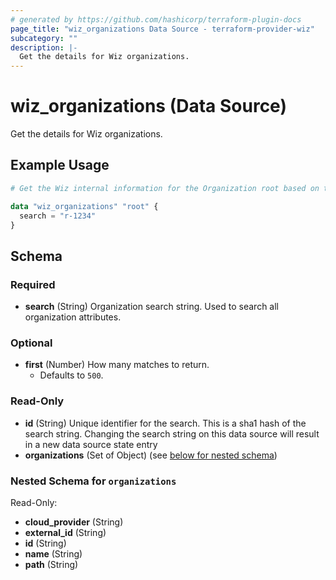 ```yaml
---
# generated by https://github.com/hashicorp/terraform-plugin-docs
page_title: "wiz_organizations Data Source - terraform-provider-wiz"
subcategory: ""
description: |-
  Get the details for Wiz organizations.
---
```


# wiz_organizations (Data Source)

Get the details for Wiz organizations.

## Example Usage

```terraform
# Get the Wiz internal information for the Organization root based on the AWS Root ID

data "wiz_organizations" "root" {
  search = "r-1234"
}
```

<!-- schema generated by tfplugindocs -->
## Schema

### Required

- **search** (String) Organization search string. Used to search all organization attributes.

### Optional

- **first** (Number) How many matches to return.
    - Defaults to `500`.

### Read-Only

- **id** (String) Unique identifier for the search.  This is a sha1 hash of the search string. Changing the search string on this data source will result in a new data source state entry
- **organizations** (Set of Object) (see [below for nested schema](#nestedatt--organizations))

<a id="nestedatt--organizations"></a>
### Nested Schema for `organizations`

Read-Only:

- **cloud_provider** (String)
- **external_id** (String)
- **id** (String)
- **name** (String)
- **path** (String)


